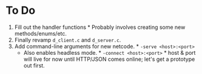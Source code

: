 # To Do

  1. Fill out the handler functions
    * Probably involves creating some new methods/enums/etc.
  2. Finally revamp `d_client.c` and `d_server.c`.
  3. Add command-line arguments for new netcode.
    * `-serve <host>:<port>`
      * Also enables headless mode.
    * `-connect <host>:<port>`
    * host & port will live for now until HTTP/JSON comes online; let's get a
      prototype out first.

